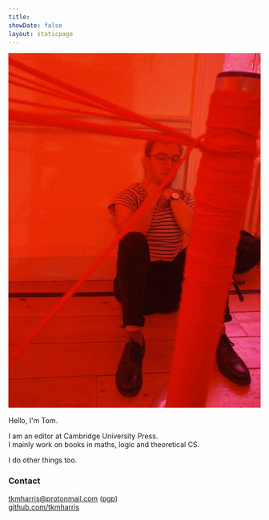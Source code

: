 ```yaml
---
title:
showDate: false
layout: staticpage
---
```


![inline](/img/me-red.png)

Hello, I'm Tom. 

I am an editor at Cambridge University Press.  
I mainly work on books in maths, logic and theoretical CS. 

I do other things too.

### Contact

[&#116;&#107;&#109;&#104;&#97;&#114;&#114;&#105;&#115;&#64;&#112;&#114;&#111;&#116;&#111;&#110;&#109;&#97;&#105;&#108;&#46;&#99;&#111;&#109;](mailto:&#116;&#107;&#109;&#104;&#97;&#114;&#114;&#105;&#115;&#64;&#112;&#114;&#111;&#116;&#111;&#110;&#109;&#97;&#105;&#108;&#46;&#99;&#111;&#109;)  ([pgp](/keys/publickey.tkmharris.asc))  
[github.com/tkmharris](https://github.com/tkmharris)  
